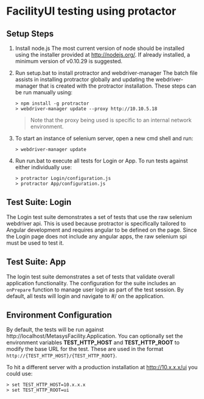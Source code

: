 # FacilityUI testing using protactor

## Setup Steps

1. Install node.js
   The most current version of node should be installed using the installer provided at http://nodejs.org/. If already installed, a minimum version of v0.10.29 is suggested. 

2. Run setup.bat to install protractor and webdriver-manager
   The batch file assists in installing protractor globally and updating the webdriver-manager that is created with the protractor installation. These steps can be run manually using:
   ```
   > npm install -g protractor
   > webdriver-manager update --proxy http://10.10.5.18
   ```

   > Note that the proxy being used is specific to an internal network environment.
   
3. To start an instance of selenium server, open a new cmd shell and run: 
   ```
   > webdriver-manager update
   ```

4. Run run.bat to execute all tests for Login or App. To run tests against either individually use:
   ```
   > protractor Login/configuration.js
   > protractor App/configuration.js
   ```
   
## Test Suite: Login
The Login test suite demonstrates a set of tests that use the raw selenium webdriver api. This is used because protractor is specifically tailored to Angular development and requires angular to be defined on the page. Since the Login page does not include any angular apps, the raw selenium spi must be used to test it.

## Test Suite: App
The login test suite demonstrates a set of tests that validate overall application functionality. The configuration for the suite includes an `onPrepare` function to manage user login as part of the test session. By default, all tests will login and navigate to #/ on the application.

## Environment Configuration
By default, the tests will be run against http://localhost/MetasysFacility.Application. You can optionally set the environment variables __TEST_HTTP_HOST__ and __TEST_HTTP_ROOT__ to modify the base URL for the test. These are used in the format `http://{TEST_HTTP_HOST}/{TEST_HTTP_ROOT}`.

To hit a different server with a production installation at http://10.x.x.x/ui you could use:
   ```
   > set TEST_HTTP_HOST=10.x.x.x
   > set TEST_HTTP_ROOT=ui
   ```
